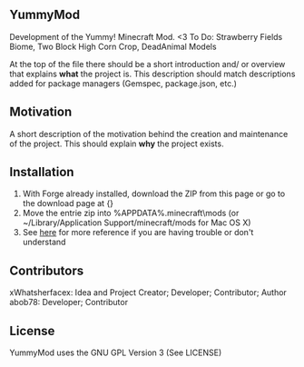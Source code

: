 ## YummyMod

Development of the Yummy! Minecraft Mod. &lt;3
To Do:
Strawberry Fields Biome, Two Block High Corn Crop, DeadAnimal Models

At the top of the file there should be a short introduction and/ or overview that explains **what** the project is. This description should match descriptions added for package managers (Gemspec, package.json, etc.)

## Motivation

A short description of the motivation behind the creation and maintenance of the project. This should explain **why** the project exists.

## Installation

1. With Forge already installed, download the ZIP from this page or go to the download page at {}
2. Move the entrie zip into %APPDATA%\.minecraft\mods (or ~/Library/Application Support/minecraft/mods for Mac OS X)
3. See [here](http://minemum.com/installing-mods) for more reference if you are having trouble or don't understand

## Contributors

xWhatsherfacex: Idea and Project Creator; Developer; Contributor; Author  
abob78: Developer; Contributor

## License

YummyMod uses the GNU GPL Version 3 (See LICENSE)
